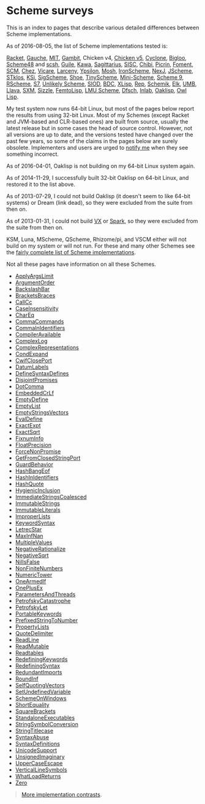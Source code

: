 # Scheme surveys

This is an index to pages that describe various detailed differences between Scheme implementations.

As of 2016-08-05, the list of Scheme implementations tested is:

[Racket](http://racket-lang.org/),
[Gauche](http://practical-scheme.net/gauche/),
[MIT](http://www.gnu.org/software/mit-scheme/),
[Gambit](http://dynamo.iro.umontreal.ca/wiki/index.php/Main_Page),
Chicken v4, [Chicken v5](http://wiki.call-cc.org/eggref/4/numbers),
[Cyclone](https://github.com/justinethier/cyclone),
[Bigloo](http://www-sop.inria.fr/members/Manuel.Serrano/bigloo/),
[Scheme48](http://s48.org/) and [scsh](http://www.scsh.net/),
[Guile](http://www.gnu.org/software/guile/),
[Kawa](http://www.gnu.org/software/kawa/),
[Sagittarius](https://code.google.com/p/sagittarius-scheme),
[SISC](http://sisc-scheme.org/),
[Chibi](https://code.google.com/p/chibi-scheme/),
[Picrin](https://github.com/picrin-scheme/picrin),
[Foment](https://code.google.com/p/foment/),
[SCM](http://people.csail.mit.edu/jaffer/SCM.html),
[Chez](http://scheme.com/), [Vicare](http://marcomaggi.github.io/vicare.html),
[Larceny](http://www.larcenists.org/),
[Ypsilon](https://code.google.com/p/ypsilon/),
[Mosh](https://code.google.com/p/mosh-scheme/),
[IronScheme](https://github.com/leppie/IronScheme),
[NexJ](http://nexj-scheme.org/),
[JScheme](http://jscheme.sourceforge.net/jscheme/main.html),
[STklos](http://www.stklos.net/),
[KSi](http://ksi.sourceforge.net/),
[SigScheme](https://code.google.com/p/sigscheme/),
[Shoe](http://www.nocrew.org/software-shoe.html),
[TinyScheme](http://tinyscheme.sourceforge.net/),
[Mini-Scheme](https://github.com/catseye/minischeme),
[Scheme 9](http://www.t3x.org/s9fes/),
[RScheme](http://www.rscheme.org/rs/index.html),
[S7](https://ccrma.stanford.edu/software/snd/snd/s7.html),
[Unlikely Scheme](https://marijnhaverbeke.nl/unlikely/),
[SIOD](http://people.delphiforums.com/gjc/siod.html),
[BDC](http://carlstrom.com/bdc-scheme/),
[XLisp](http://www.xlisp.org/),
[Rep](http://librep.sourceforge.net/),
[Schemik](http://schemik.sourceforge.net/),
[Elk](http://sam.zoy.org/elk/),
[UMB](http://www.cs.umb.edu/~wrc/scheme/),
[Llava](http://llava.org/),
[SXM](http://www.malgil.com/sxm/),
[Sizzle](http://www.grabmueller.de/martin/www/sizzle/sizzle.en.html),
[FemtoLisp](https://github.com/JeffBezanson/femtolisp),
[LMU Scheme](http://www.mathematik.uni-muenchen.de/~forster/sw/lmuscheme.html),
[Dfsch](http://hakl.net/software/dfsch.en.html),
[Inlab](http://www.inlab.de/scheme/),
[Oaklisp](http://www.bcl.hamilton.ie/~barak/oaklisp),
[Owl Lisp](https://code.google.com/p/owl-lisp/).

My test system now runs 64-bit Linux,
but most of the pages below report the results from using 32-bit Linux.
Most of my Schemes (except Racket and JVM-based and CLR-based ones)
are built from source, usually the latest release but in some cases
the head of source control.
However, not all versions are up to date,
and the versions tested have changed over the past few years,
so some of the claims in the pages below are surely obsolete.
Implementers and users are urged to [notify me](mailto:cowan@ccil.org)
when they see something incorrect.

As of 2016-04-01, Oaklisp is not building on my 64-bit Linux system again.

As of 2014-11-29, I successfully built 32-bit Oaklisp on 64-bit Linux,
and restored it to the list above.

As of 2013-07-29, I could not build Oaklisp (it doesn't seem to like 64-bit systems)
or Dream (link dead), so they were excluded from the suite from then on.

As of 2013-01-31, I could not build [VX](https://code.google.com/p/vx-scheme/)
or [Spark](https://github.com/vijaymathew/spark-scheme),
so they were excluded from the suite from then on.

KSM, Luna, MScheme, QScheme, Rhizome/pi, and VSCM
either will not build on my system or will not run.
For these and many other Schemes see the
[fairly complete list of Scheme implementations](http://community.schemewiki.org/?scheme-faq-standards).

Not all these pages have information on all these Schemes.

* [ApplyArgsLimit](ApplyArgsLimit.html)
* [ArgumentOrder](ArgumentOrder.html)
* [BackslashBar](BackslashBar.html)
* [BracketsBraces](BracketsBraces.html)
* [CallCc](CallCc.html)
* [CaseInsensitivity](CaseInsensitivity.html)
* [CharEq](CharEq.html)
* [CommaCommands](CommaCommands.html)
* [CommaInIdentifiers](CommaInIdentifiers.html)
* [CompilerAvailable](CompilerAvailable.html)
* [ComplexLog](ComplexLog.html)
* [ComplexRepresentations](ComplexRepresentations.html)
* [CondExpand](CondExpand.html)
* [CwifClosePort](CwifClosePort.html)
* [DatumLabels](DatumLabels.html)
* [DefineSyntaxDefines](DefineSyntaxDefines.html)
* [DisjointPromises](DisjointPromises.html)
* [DotComma](DotComma.html)
* [EmbeddedCrLf](EmbeddedCrLf.html)
* [EmptyDefine](EmptyDefine.html)
* [EmptyList](EmptyList.html)
* [EmptyStringsVectors](EmptyStringsVectors.html)
* [EvalDefine](EvalDefine.html)
* [ExactExpt](ExactExpt.html)
* [ExactSqrt](ExactSqrt.html)
* [FixnumInfo](FixnumInfo.html)
* [FloatPrecision](FloatPrecision.html)
* [ForceNonPromise](ForceNonPromise.html)
* [GetFromClosedStringPort](GetFromClosedStringPort.html)
* [GuardBehavior](GuardBehavior.html)
* [HashBangEof](HashBangEof.html)
* [HashInIdentifiers](HashInIdentifiers.html)
* [HashQuote](HashQuote.html)
* [HygienicInclusion](HygienicInclusion.html)
* [ImmediateStringsCoalesced](ImmediateStringsCoalesced.html)
* [ImmutableStrings](ImmutableStrings.html)
* [ImmutableLiterals](ImmutableLiterals.html)
* [ImproperLists](ImproperLists.html)
* [KeywordSyntax](KeywordSyntax.html)
* [LetrecStar](LetrecStar.html)
* [MaxInfNan](MaxInfNan.html)
* [MultipleValues](MultipleValues.html)
* [NegativeRationalize](NegativeRationalize.html)
* [NegativeSqrt](NegativeSqrt.html)
* [NilIsFalse](NilIsFalse.html)
* [NonFiniteNumbers](NonFiniteNumbers.html)
* [NumericTower](NumericTower.html)
* [OneArmedIf](OneArmedIf.html)
* [OnePlusEx](OnePlusEx.html)
* [ParametersAndThreads](ParametersAndThreads.html)
* [PetrofskyCatastrophe](PetrofskyCatastrophe.html)
* [PetrofskyLet](PetrofskyLet.html)
* [PortableKeywords](PortableKeywords.html)
* [PrefixedStringToNumber](PrefixedStringToNumber.html)
* [PropertyLists](PropertyLists.html)
* [QuoteDelimiter](QuoteDelimiter.html)
* [ReadLine](ReadLine.html)
* [ReadMutable](ReadMutable.html)
* [Readtables](Readtables.html)
* [RedefiningKeywords](RedefiningKeywords.html)
* [RedefiningSyntax](RedefiningSyntax.html)
* [RedundantImports](RedundantImports.html)
* [RoundInf](RoundInf.html)
* [SelfQuotingVectors](SelfQuotingVectors.html)
* [SetUndefinedVariable](SetUndefinedVariable.html)
* [SchemeOnWindows](SchemeOnWindows.html)
* [ShortEquality](ShortEquality.html)
* [SquareBrackets](SquareBrackets.html)
* [StandaloneExecutables](StandaloneExecutables.html)
* [StringSymbolConversion](StringSymbolConversion.html)
* [StringTitlecase](StringTitlecase.html)
* [SyntaxAbuse](SyntaxAbuse.html)
* [SyntaxDefinitions](SyntaxDefinitions.html)
* [UnicodeSupport](UnicodeSupport.html)
* [UnsignedImaginary](UnsignedImaginary.html)
* [UpperCaseEscape](UpperCaseEscape.html)
* [VerticalLineSymbols](VerticalLineSymbols.html)
* [WhatLoadReturns](WhatLoadReturns.html)
* [Zero](Zero.html)

> [More implementation contrasts](http://web.archive.org/web/20181113064011/http://web.mit.edu/~axch/www/scheme/choices.html).
